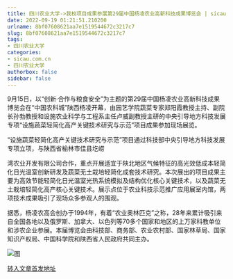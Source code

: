 ```yaml
---
title: 四川农业大学->我校项目成果参展第29届中国杨凌农业高新科技成果博览会 | sicau.com.cn
date: 2022-09-19 01:21:51.210200
urlname: 8bf07608621aa7e1519544672c3217c7
slug: 8bf07608621aa7e1519544672c3217c7
tags: 
- 四川农业大学
categories:
- sicau.com.cn
- 四川农业大学
authorbox: false
sidebar: false
---
```

9月15日，以“创新·合作与粮食安全”为主题的第29届中国杨凌农业高新科技成果博览会在“中国农科城”陕西杨凌开幕，由园艺学院蔬菜专家郑阳霞教授主持、副院长孙勃教授和设施农业科学与工程系主任卢威副教授主研的中央引导地方科技发展专项“设施蔬菜轻简化高产关键技术研究与示范”项目成果参加现场展览。

“设施蔬菜轻简化高产关键技术研究与示范”项目通过科技部中央引导地方科技发展专项立项，与陕西省榆林市佳县圪崂
<!--more-->
湾农业开发有限公司合作，重点开展适宜于陕北地区气候特征的高光效低成本轻简化日光温室创新研发及蔬菜无土栽培轻简化成套技术研究。本次展出的项目成果主要为高效节能轻简化日光温室光热系统模拟及结构优化核心关键技术，以及蔬菜无土栽培轻简化高产核心关键技术。展示点位于农业科技示范推广应用展室内馆，两项技术成果吸引了现场众多参观人的围观。

据悉，杨凌农高会创办于1994年，有着“农业奥林匹克”之称，28年来累计吸引来自全国各地以及俄罗斯、加拿大、以色列等70多个国家和地区的上万家科教单位和涉农企业参展。本届博览会由科技部、商务部、农业农村部、国家林草局、国家知识产权局、中国科学院和陕西省人民政府共同主办。

![图](https://news.sicau.edu.cn/__local/D/40/A7/6CE91FA283A035E0710A3BA4DEB_67A3B232_13B08.jpg)

[转入文章首发地址](https://news.sicau.edu.cn/info/1078/69583.htm)